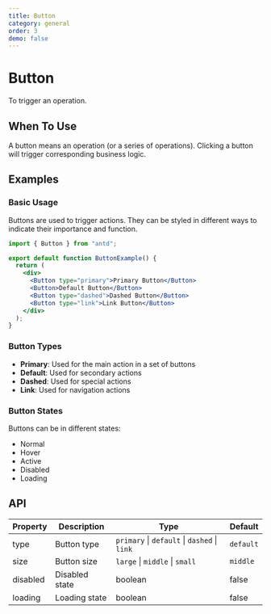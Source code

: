 ```yaml
---
title: Button
category: general
order: 3
demo: false
---
```


# Button

To trigger an operation.

## When To Use

A button means an operation (or a series of operations). Clicking a button will trigger corresponding business logic.

## Examples

### Basic Usage

Buttons are used to trigger actions. They can be styled in different ways to indicate their importance and function.

```jsx
import { Button } from "antd";

export default function ButtonExample() {
  return (
    <div>
      <Button type="primary">Primary Button</Button>
      <Button>Default Button</Button>
      <Button type="dashed">Dashed Button</Button>
      <Button type="link">Link Button</Button>
    </div>
  );
}
```

### Button Types

- **Primary**: Used for the main action in a set of buttons
- **Default**: Used for secondary actions
- **Dashed**: Used for special actions
- **Link**: Used for navigation actions

### Button States

Buttons can be in different states:

- Normal
- Hover
- Active
- Disabled
- Loading

## API

| Property | Description    | Type                                         | Default   |
| -------- | -------------- | -------------------------------------------- | --------- |
| type     | Button type    | `primary` \| `default` \| `dashed` \| `link` | `default` |
| size     | Button size    | `large` \| `middle` \| `small`               | `middle`  |
| disabled | Disabled state | boolean                                      | false     |
| loading  | Loading state  | boolean                                      | false     |
